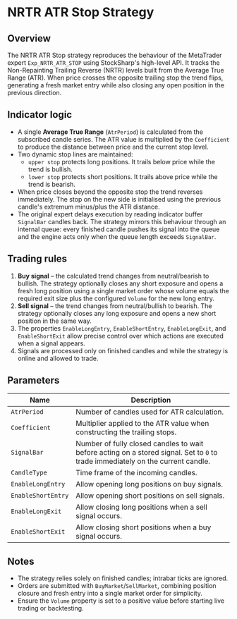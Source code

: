 # NRTR ATR Stop Strategy

## Overview
The NRTR ATR Stop strategy reproduces the behaviour of the MetaTrader expert `Exp_NRTR_ATR_STOP` using StockSharp's high-level API. It tracks the Non-Repainting Trailing Reverse (NRTR) levels built from the Average True Range (ATR). When price crosses the opposite trailing stop the trend flips, generating a fresh market entry while also closing any open position in the previous direction.

## Indicator logic
* A single **Average True Range** (`AtrPeriod`) is calculated from the subscribed candle series. The ATR value is multiplied by the `Coefficient` to produce the distance between price and the current stop level.
* Two dynamic stop lines are maintained:
  * `upper stop` protects long positions. It trails below price while the trend is bullish.
  * `lower stop` protects short positions. It trails above price while the trend is bearish.
* When price closes beyond the opposite stop the trend reverses immediately. The stop on the new side is initialised using the previous candle's extremum minus/plus the ATR distance.
* The original expert delays execution by reading indicator buffer `SignalBar` candles back. The strategy mirrors this behaviour through an internal queue: every finished candle pushes its signal into the queue and the engine acts only when the queue length exceeds `SignalBar`.

## Trading rules
1. **Buy signal** – the calculated trend changes from neutral/bearish to bullish. The strategy optionally closes any short exposure and opens a fresh long position using a single market order whose volume equals the required exit size plus the configured `Volume` for the new long entry.
2. **Sell signal** – the trend changes from neutral/bullish to bearish. The strategy optionally closes any long exposure and opens a new short position in the same way.
3. The properties `EnableLongEntry`, `EnableShortEntry`, `EnableLongExit`, and `EnableShortExit` allow precise control over which actions are executed when a signal appears.
4. Signals are processed only on finished candles and while the strategy is online and allowed to trade.

## Parameters
| Name | Description |
| --- | --- |
| `AtrPeriod` | Number of candles used for ATR calculation. |
| `Coefficient` | Multiplier applied to the ATR value when constructing the trailing stops. |
| `SignalBar` | Number of fully closed candles to wait before acting on a stored signal. Set to `0` to trade immediately on the current candle. |
| `CandleType` | Time frame of the incoming candles. |
| `EnableLongEntry` | Allow opening long positions on buy signals. |
| `EnableShortEntry` | Allow opening short positions on sell signals. |
| `EnableLongExit` | Allow closing long positions when a sell signal occurs. |
| `EnableShortExit` | Allow closing short positions when a buy signal occurs. |

## Notes
* The strategy relies solely on finished candles; intrabar ticks are ignored.
* Orders are submitted with `BuyMarket`/`SellMarket`, combining position closure and fresh entry into a single market order for simplicity.
* Ensure the `Volume` property is set to a positive value before starting live trading or backtesting.
